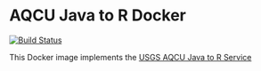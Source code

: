 # AQCU Java to R Docker

[![Build Status](https://travis-ci.org/USGS-CIDA/docker-aqcu-java-to-r.svg?branch=master)](https://travis-ci.org/USGS-CIDA/docker-aqcu-java-to-r)

This Docker image implements the [USGS AQCU Java to R Service](https://github.com/USGS-CIDA/aqcu-java-to-r)